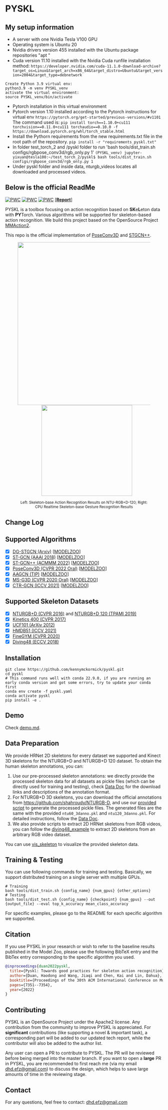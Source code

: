 # PYSKL

## My setup information

- A server with one Nvidia Tesla V100 GPU
- Operating system is Ubuntu 20
- Nvidia drivers version 455 installed with the Ubuntu package repositories "apt "
- Cuda version 11.10 installed with the Nvidia Cuda runfile installation method:
```https://developer.nvidia.com/cuda-11.1.0-download-archive?target_os=Linux&target_arch=x86_64&target_distro=Ubuntu&target_version=2004&target_type=debnetwork```
```
Create Python 3.9 virtual env:
python3.9 -m venv PYSKL_venv
activate the virtual environment:
source PYSKL_venv/bin/activate
```
- Pytorch installation in this virtual environment
- Pytorch version 1.10 installed according to the Pytorch instructions for virtual env
```https://pytorch.org/get-started/previous-versions/#v1101```
The command used is: 
```pip install torch==1.10.0+cu111 torchvision==0.11.0+cu111 torchaudio==0.10.0 -f https://download.pytorch.org/whl/torch_stable.html```
- Install the Pythorn requirements from the new requirements.txt file in the root path of the repository.  ```pip install -r "requirements_pyskl.txt" ```
- In folder test_torch_2 and /pyskl folder to run 'bash tools/dist_train.sh configs/rgbpose_conv3d/rgb_only.py 1' ```(PYSKL_venv) jupyter-yixuan@tesla100:~/test_torch_2/pyskl$ bash tools/dist_train.sh configs/rgbpose_conv3d/rgb_only.py 1```
- Under pyskl folder and inside data, nturgb_videos locates all downloaded and processed videos.

## Below is the official ReadMe

[![PWC](https://img.shields.io/endpoint.svg?url=https://paperswithcode.com/badge/revisiting-skeleton-based-action-recognition/skeleton-based-action-recognition-on-ntu-rgbd)](https://paperswithcode.com/sota/skeleton-based-action-recognition-on-ntu-rgbd?p=revisiting-skeleton-based-action-recognition)
[![PWC](https://img.shields.io/endpoint.svg?url=https://paperswithcode.com/badge/dg-stgcn-dynamic-spatial-temporal-modeling/skeleton-based-action-recognition-on-ntu-rgbd-1)](https://paperswithcode.com/sota/skeleton-based-action-recognition-on-ntu-rgbd-1?p=dg-stgcn-dynamic-spatial-temporal-modeling)
[![PWC](https://img.shields.io/endpoint.svg?url=https://paperswithcode.com/badge/revisiting-skeleton-based-action-recognition/skeleton-based-action-recognition-on-kinetics)](https://paperswithcode.com/sota/skeleton-based-action-recognition-on-kinetics?p=revisiting-skeleton-based-action-recognition)
[[**Report**]](https://arxiv.org/abs/2205.09443)

PYSKL is a toolbox focusing on action recognition based on **SK**e**L**eton data with **PY**Torch. Various algorithms will be supported for skeleton-based action recognition. We build this project based on the OpenSource Project [MMAction2](https://github.com/open-mmlab/mmaction2).

This repo is the official implementation of [PoseConv3D](https://arxiv.org/abs/2104.13586) and [STGCN++](https://github.com/kennymckormick/pyskl/tree/main/configs/stgcn%2B%2B).

<div id="wrapper" align="center">
<figure>
  <img src="https://user-images.githubusercontent.com/34324155/123989146-2ecae680-d9fb-11eb-916b-b9db5563a9e5.gif" width="520px">&emsp;
  <img src="https://user-images.githubusercontent.com/34324155/218010909-ccfc89f0-9ed4-4b04-b38d-af7ffe49d2cd.gif" width="290px"><br>
  <p style="font-size:1.2vw;">Left: Skeleton-base Action Recognition Results on NTU-RGB+D-120; Right: CPU Realtime Skeleton-base Gesture Recognition Results</p>
</figure>
</div>

## Change Log

## Supported Algorithms

- [x] [DG-STGCN (Arxiv)](https://arxiv.org/abs/2210.05895) [[MODELZOO](/configs/dgstgcn/README.md)]
- [x] [ST-GCN (AAAI 2018)](https://arxiv.org/abs/1801.07455) [[MODELZOO](/configs/stgcn/README.md)]
- [x] [ST-GCN++ (ACMMM 2022)](https://arxiv.org/abs/2205.09443) [[MODELZOO](/configs/stgcn++/README.md)]
- [x] [PoseConv3D (CVPR 2022 Oral)](https://arxiv.org/abs/2104.13586) [[MODELZOO](/configs/posec3d/README.md)]
- [x] [AAGCN (TIP)](https://arxiv.org/abs/1912.06971) [[MODELZOO](/configs/aagcn/README.md)]
- [x] [MS-G3D (CVPR 2020 Oral)](https://arxiv.org/abs/2003.14111) [[MODELZOO](/configs/msg3d/README.md)]
- [x] [CTR-GCN (ICCV 2021)](https://arxiv.org/abs/2107.12213) [[MODELZOO](/configs/ctrgcn/README.md)]

## Supported Skeleton Datasets

- [x] [NTURGB+D (CVPR 2016)](https://arxiv.org/abs/1604.02808) and [NTURGB+D 120 (TPAMI 2019)](https://arxiv.org/abs/1905.04757)
- [x] [Kinetics 400 (CVPR 2017)](https://arxiv.org/abs/1705.06950)
- [x] [UCF101 (ArXiv 2012)](https://arxiv.org/pdf/1212.0402.pdf)
- [x] [HMDB51 (ICCV 2021)](https://ieeexplore.ieee.org/stamp/stamp.jsp?arnumber=6126543)
- [x] [FineGYM (CVPR 2020)](https://arxiv.org/abs/2004.06704)
- [x] [Diving48 (ECCV 2018)](https://openaccess.thecvf.com/content_ECCV_2018/papers/Yingwei_Li_RESOUND_Towards_Action_ECCV_2018_paper.pdf)

## Installation
```shell
git clone https://github.com/kennymckormick/pyskl.git
cd pyskl
# This command runs well with conda 22.9.0, if you are running an early conda version and got some errors, try to update your conda first
conda env create -f pyskl.yaml
conda activate pyskl
pip install -e .
```

## Demo

Check [demo.md](/demo/demo.md).

## Data Preparation

We provide HRNet 2D skeletons for every dataset we supported and Kinect 3D skeletons for the NTURGB+D and NTURGB+D 120 dataset. To obtain the human skeleton annotations, you can:

1. Use our pre-processed skeleton annotations: we directly provide the processed skeleton data for all datasets as pickle files (which can be directly used for training and testing), check [Data Doc](/tools/data/README.md) for the download links and descriptions of the annotation format.
2. For NTURGB+D 3D skeletons, you can download the official annotations from https://github.com/shahroudy/NTURGB-D, and use our [provided script](/tools/data/ntu_preproc.py) to generate the processed pickle files. The generated files are the same with the provided `ntu60_3danno.pkl` and `ntu120_3danno.pkl`. For detailed instructions, follow the [Data Doc](/tools/data/README.md).
3. We also provide scripts to extract 2D HRNet skeletons from RGB videos, you can follow the [diving48_example](/examples/extract_diving48_skeleton/diving48_example.ipynb) to extract 2D skeletons from an arbitrary RGB video dataset.

You can use [vis_skeleton](/demo/vis_skeleton.ipynb) to visualize the provided skeleton data.

## Training & Testing

You can use following commands for training and testing. Basically, we support distributed training on a single server with multiple GPUs.
```shell
# Training
bash tools/dist_train.sh {config_name} {num_gpus} {other_options}
# Testing
bash tools/dist_test.sh {config_name} {checkpoint} {num_gpus} --out {output_file} --eval top_k_accuracy mean_class_accuracy
```
For specific examples, please go to the README for each specific algorithm we supported.

## Citation

If you use PYSKL in your research or wish to refer to the baseline results published in the Model Zoo, please use the following BibTeX entry and the BibTex entry corresponding to the specific algorithm you used.

```BibTeX
@inproceedings{duan2022pyskl,
  title={Pyskl: Towards good practices for skeleton action recognition},
  author={Duan, Haodong and Wang, Jiaqi and Chen, Kai and Lin, Dahua},
  booktitle={Proceedings of the 30th ACM International Conference on Multimedia},
  pages={7351--7354},
  year={2022}
}
```

## Contributing

PYSKL is an OpenSource Project under the Apache2 license. Any contribution from the community to improve PYSKL is appreciated. For **significant** contributions (like supporting a novel & important task), a corresponding part will be added to our updated tech report, while the contributor will also be added to the author list.

Any user can open a PR to contribute to PYSKL. The PR will be reviewed before being merged into the master branch. If you want to open a **large** PR in PYSKL, you are recommended to first reach me (via my email dhd.efz@gmail.com) to discuss the design, which helps to save large amounts of time in the reviewing stage.

## Contact

For any questions, feel free to contact: dhd.efz@gmail.com



